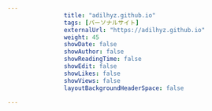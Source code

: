 ---
                title: "adilhyz.github.io"
                tags: [パーソナルサイト]
                externalUrl: "https://adilhyz.github.io"
                weight: 45
                showDate: false
                showAuthor: false
                showReadingTime: false
                showEdit: false
                showLikes: false
                showViews: false
                layoutBackgroundHeaderSpace: false
                ---

